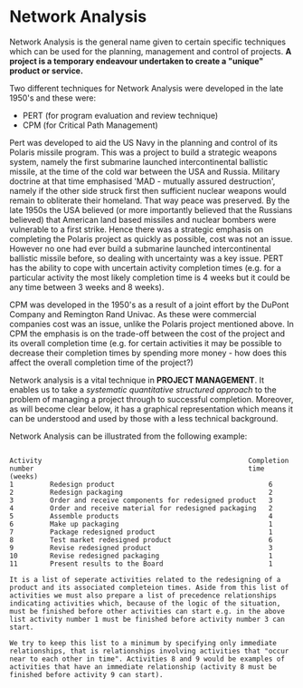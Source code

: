 Network Analysis
=========================
Network Analysis is the general name given to certain specific techniques which can be used for the planning, management and control of projects. **A project is a temporary endeavour undertaken to create a "unique" product or service.**

Two different techniques for Network Analysis were developed in the late 1950's and these were: 
- PERT (for program evaluation and review technique) 
- CPM (for Critical Path Management)

Pert was developed to aid the US Navy in the planning and control of its Polaris missile program. This was a project to build a strategic weapons system, namely the first submarine launched intercontinental ballistic missile, at the time of the cold war between the USA and Russia. Military doctrine at that time emphasised 'MAD - mutually assured destruction', namely if the other side struck first then sufficient nuclear weapons would remain to obliterate their homeland. That way peace was preserved. By the late 1950s the USA believed (or more importantly believed that the Russians believed) that American land based missiles and nuclear bombers were vulnerable to a first strike. Hence there was a strategic emphasis on completing the Polaris project as quickly as possible, cost was not an issue. However no one had ever build a submarine launched intercontinental ballistic missile before, so dealing with uncertainty was a key issue. PERT has the ability to cope with uncertain activity completion times (e.g. for a particular activity the most likely completion time is 4 weeks but it could be any time between 3 weeks and 8 weeks). 

CPM was developed in the 1950's as a result of a joint effort by the DuPont Company and Remington Rand Univac. As these were commercial companies cost was an issue, unlike the Polaris project mentioned above. In CPM the emphasis is on the trade-off between the cost of the project and its overall completion time (e.g. for certain activities it may be possible to decrease their completion times by spending more money - how does this affect the overall completion time of the project?)

Network analysis is a vital technique in **PROJECT MANAGEMENT**. It enables us to take a *systematic quantitative structured approach* to the problem of managing a project through to successful completion. Moreover, as will become clear below, it has a graphical representation which means it can be understood and used by those with a less technical background.

Network Analysis can be illustrated from the following example:


<pre><code>
Activity                                                   Completion 
number                                                     time (weeks)
1         Redesign product                                      6
2         Redesign packaging                                    2
3         Order and receive components for redesigned product   3
4         Order and receive material for redesigned packaging   2
5         Assemble products                                     4
6         Make up packaging                                     1
7         Package redesigned product                            1
8         Test market redesigned product                        6
9         Revise redesigned product                             3
10        Revise redesigned packaging                           1
11        Present results to the Board                          1

It is a list of seperate activities related to the redesigning of a product and its associated completeion times. Aside from this list of activities we must also prepare a list of precedence relationships indicating activities which, because of the logic of the situation, must be finished before other activities can start e.g. in the above list activity number 1 must be finished before activity number 3 can start. 

We try to keep this list to a minimum by specifying only immediate relationships, that is relationships involving activities that "occur near to each other in time". Activities 8 and 9 would be examples of activities that have an immediate relationship (activity 8 must be finished before activity 9 can start). 
